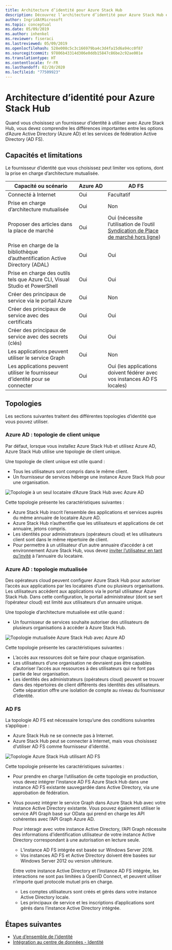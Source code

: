 ```yaml
---
title: Architecture d’identité pour Azure Stack Hub
description: Découvrez l’architecture d’identité pour Azure Stack Hub et les différences entre Azure AD et AD FS.
author: IngridAtMicrosoft
ms.topic: conceptual
ms.date: 05/09/2019
ms.author: inhenkel
ms.reviewer: fiseraci
ms.lastreviewed: 05/09/2019
ms.openlocfilehash: 528e008c5c3c166979ba4c3d4fa15d6a94cc0f87
ms.sourcegitcommit: 97806b43314d306e0ddb15847c86be2c92ae001e
ms.translationtype: HT
ms.contentlocale: fr-FR
ms.lasthandoff: 02/20/2020
ms.locfileid: "77509923"
---
```

# <a name="identity-architecture-for-azure-stack-hub"></a>Architecture d’identité pour Azure Stack Hub

Quand vous choisissez un fournisseur d’identité à utiliser avec Azure Stack Hub, vous devez comprendre les différences importantes entre les options d’Azure Active Directory (Azure AD) et les services de fédération Active Directory (AD FS).

## <a name="capabilities-and-limitations"></a>Capacités et limitations

Le fournisseur d’identité que vous choisissez peut limiter vos options, dont la prise en charge d’architecture mutualisée.

|Capacité ou scénario        |Azure AD  |AD FS  |
|------------------------------|----------|-------|
|Connecté à Internet     |Oui       |Facultatif|
|Prise en charge d’architecture mutualisée     |Oui       |Non      |
|Proposer des articles dans la place de marché |Oui       |Oui (nécessite l’utilisation de l’outil [Syndication de Place de marché hors ligne](azure-stack-download-azure-marketplace-item.md#disconnected-or-a-partially-connected-scenario))|
|Prise en charge de la bibliothèque d’authentification Active Directory (ADAL) |Oui |Oui|
|Prise en charge des outils tels que Azure CLI, Visual Studio et PowerShell  |Oui |Oui|
|Créer des principaux de service via le portail Azure     |Oui |Non|
|Créer des principaux de service avec des certificats      |Oui |Oui|
|Créer des principaux de service avec des secrets (clés)    |Oui |Oui|
|Les applications peuvent utiliser le service Graph           |Oui |Non|
|Les applications peuvent utiliser le fournisseur d’identité pour se connecter |Oui |Oui (les applications doivent fédérer avec vos instances AD FS locales) |

## <a name="topologies"></a>Topologies

Les sections suivantes traitent des différentes topologies d’identité que vous pouvez utiliser.

### <a name="azure-ad-single-tenant-topology"></a>Azure AD : topologie de client unique

Par défaut, lorsque vous installez Azure Stack Hub et utilisez Azure AD, Azure Stack Hub utilise une topologie de client unique.

Une topologie de client unique est utile quand :
- Tous les utilisateurs sont compris dans le même client.
- Un fournisseur de services héberge une instance Azure Stack Hub pour une organisation.

![Topologie à un seul locataire d’Azure Stack Hub avec Azure AD](media/azure-stack-identity-architecture/single-tenant.png)

Cette topologie présente les caractéristiques suivantes :

- Azure Stack Hub inscrit l’ensemble des applications et services auprès du même annuaire de locataire Azure AD.
- Azure Stack Hub n’authentifie que les utilisateurs et applications de cet annuaire, jetons compris.
- Les identités pour administrateurs (opérateurs cloud) et les utilisateurs client sont dans le même répertoire de client.
- Pour permettre à un utilisateur d’un autre annuaire d’accéder à cet environnement Azure Stack Hub, vous devez [inviter l’utilisateur en tant qu’invité](azure-stack-identity-overview.md#guest-users) à l’annuaire du locataire.

### <a name="azure-ad-multi-tenant-topology"></a>Azure AD : topologie mutualisée

Des opérateurs cloud peuvent configurer Azure Stack Hub pour autoriser l’accès aux applications par les locataires d’une ou plusieurs organisations. Les utilisateurs accèdent aux applications via le portail utilisateur Azure Stack Hub. Dans cette configuration, le portail administrateur (dont se sert l’opérateur cloud) est limité aux utilisateurs d’un annuaire unique.

Une topologie d’architecture mutualisée est utile quand :

- Un fournisseur de services souhaite autoriser des utilisateurs de plusieurs organisations à accéder à Azure Stack Hub.

![Topologie mutualisée Azure Stack Hub avec Azure AD](media/azure-stack-identity-architecture/multi-tenant.png)

Cette topologie présente les caractéristiques suivantes :

- L’accès aux ressources doit se faire pour chaque organisation.
- Les utilisateurs d’une organisation ne devraient pas être capables d’autoriser l’accès aux ressources à des utilisateurs qui ne font pas partie de leur organisation.
- Les identités des administrateurs (opérateurs cloud) peuvent se trouver dans des répertoires de client différents des identités des utilisateurs. Cette séparation offre une isolation de compte au niveau du fournisseur d’identité.
 
### <a name="ad-fs"></a>AD FS

La topologie AD FS est nécessaire lorsqu’une des conditions suivantes s’applique :

- Azure Stack Hub ne se connecte pas à Internet.
- Azure Stack Hub peut se connecter à Internet, mais vous choisissez d’utiliser AD FS comme fournisseur d’identité.
  
![Topologie Azure Stack Hub utilisant AD FS](media/azure-stack-identity-architecture/adfs.png)

Cette topologie présente les caractéristiques suivantes :

- Pour prendre en charge l’utilisation de cette topologie en production, vous devez intégrer l’instance AD FS Azure Stack Hub dans une instance AD FS existante sauvegardée dans Active Directory, via une approbation de fédération.
- Vous pouvez intégrer le service Graph dans Azure Stack Hub avec votre instance Active Directory existante. Vous pouvez également utiliser le service API Graph basé sur OData qui prend en charge les API cohérentes avec l’API Graph Azure AD.

  Pour interagir avec votre instance Active Directory, l’API Graph nécessite des informations d’identification utilisateur de votre instance Active Directory correspondant à une autorisation en lecture seule.
  - L’instance AD FS intégrée est basée sur Windows Server 2016.
  - Vos instances AD FS et Active Directory doivent être basées sur Windows Server 2012 ou version ultérieure.
  
  Entre votre instance Active Directory et l’instance AD FS intégrée, les interactions ne sont pas limitées à OpenID Connect, et peuvent utiliser n’importe quel protocole mutuel pris en charge.
  - Les comptes utilisateurs sont créés et gérés dans votre instance Active Directory locale.
  - Les principaux de service et les inscriptions d’applications sont gérés dans l’instance Active Directory intégrée.

## <a name="next-steps"></a>Étapes suivantes

- [Vue d’ensemble de l’identité](azure-stack-identity-overview.md)
- [Intégration au centre de données - Identité](azure-stack-integrate-identity.md)
